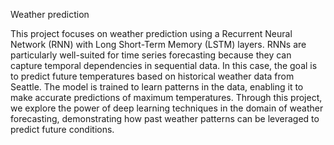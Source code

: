 
Weather prediction

This project focuses on weather prediction using a Recurrent Neural Network (RNN) with Long Short-Term Memory (LSTM) layers. RNNs are particularly well-suited for time series forecasting because they can capture temporal dependencies in sequential data. In this case, the goal is to predict future temperatures based on historical weather data from Seattle. The model is trained to learn patterns in the data, enabling it to make accurate predictions of maximum temperatures. Through this project, we explore the power of deep learning techniques in the domain of weather forecasting, demonstrating how past weather patterns can be leveraged to predict future conditions.
